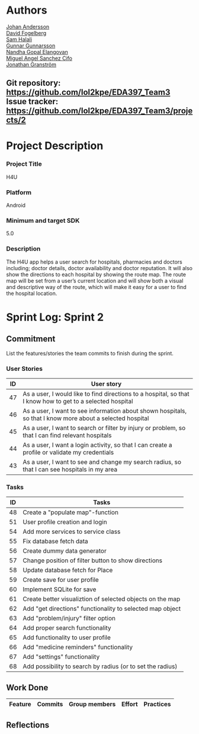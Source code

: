 # Authors
[Johan Andersson](https://github.com/lol2kpe/) \
[David Fogelberg](https://github.com/davve94)\
[Sam Halali](https://github.com/samhal)\
[Gunnar Gunnarsson](https://github.com/GunnarGunnarsson)\
[Nandha Gopal Elangovan](https://github.com/nandhujit)\
[Miguel Angel Sanchez Cifo](https://github.com/goma12345)\
[Jonathan Granström](https://github.com/juntski)

Git repository: https://github.com/lol2kpe/EDA397_Team3 \
Issue tracker: https://github.com/lol2kpe/EDA397_Team3/projects/2
---


# Project Description
### Project  Title
H4U

### Platform
Android
### Minimum and target SDK
5.0

### Description

The H4U app helps a user search for hospitals, pharmacies and doctors including; doctor details, doctor availability and doctor reputation. It will also show the directions to each hospital by showing the route map. The route map will be set from a user’s current location and will show both a visual and descriptive way of the route, which will make it easy for a user to find the hospital location.

# Sprint Log: Sprint 2

## Commitment
List the features/stories the team commits to finish during the sprint.

### User Stories
ID | User story
----------------|----------------
47 | As a user, I would like to find directions to a hospital, so that I know how to get to a selected hospital 
46 | As a user, I want to see information about shown hospitals, so that I know more about a selected hospital
45 | As a user, I want to search or filter by injury or problem, so that I can find relevant hospitals
44 | As a user, I want a login activity, so that I can create a profile or validate my credentials
43 | As a user, I want to see and change my search radius, so that I can see hospitals in my area



### Tasks
ID | Tasks
----------------|----------------
48 | Create a "populate map"-function
51 | User profile creation and login
54 | Add more services to service class
55 | Fix database fetch data
56 | Create dummy data generator
57 | Change position of filter button to show directions
58 | Update database fetch for Place
59 | Create save for user profile
60 | Implement SQLite for save
61 | Create better visualiztion of selected objects on the map
62 | Add "get directions" functionality to selected map object
63 | Add "problem/injury" filter option
64 | Add proper search functionality
65 | Add functionality to user profile
66 | Add "medicine reminders" functionality
67 | Add "settings" functionality 
68 | Add possibility to search by radius (or to set the radius)
 

## Work Done

Feature | Commits  | Group members | Effort | Practices
----------------|----------------|----------------|----------------|----------------




## Reflections



